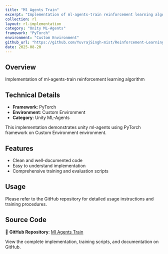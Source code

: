 ```yaml
---
title: "Ml Agents Train"
excerpt: "Implementation of ml-agents-train reinforcement learning algorithm"
collection: rl
layout: rl-implementation
category: "Unity ML-Agents"
framework: "PyTorch"
environment: "Custom Environment"
github_url: "https://github.com/YuvrajSingh-mist/Reinforcement-Learning/tree/master/ml-agents-train"
date: 2025-08-20
---
```


## Overview
Implementation of ml-agents-train reinforcement learning algorithm

## Technical Details
- **Framework**: PyTorch
- **Environment**: Custom Environment
- **Category**: Unity ML-Agents


This implementation demonstrates unity ml-agents using PyTorch framework on Custom Environment environment.

## Features
- Clean and well-documented code
- Easy to understand implementation
- Comprehensive training and evaluation scripts

## Usage
Please refer to the GitHub repository for detailed usage instructions and training procedures.


## Source Code
📁 **GitHub Repository**: [Ml Agents Train](https://github.com/YuvrajSingh-mist/Reinforcement-Learning/tree/master/ml-agents-train)

View the complete implementation, training scripts, and documentation on GitHub.
